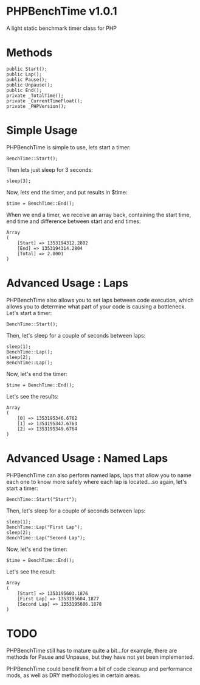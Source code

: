 PHPBenchTime v1.0.1
===================

A light static benchmark timer class for PHP

Methods
=======
```
public Start();
public Lap();
public Pause();
public Unpause();
public End();
private _TotalTime();
private _CurrentTimeFloat();
private _PHPVersion();
```

Simple Usage
============
PHPBenchTime is simple to use, lets start a timer:

```
BenchTime::Start();
```

Then lets just sleep for 3 seconds:
```
sleep(3);
```

Now, lets end the timer, and put results in $time:
```
$time = BenchTime::End();
```

When we end a timer, we receive an array back, containing the start time,
end time and difference between start and end times:
```
Array
(
    [Start] => 1353194312.2802
    [End] => 1353194314.2804
    [Total] => 2.0001
)
```

Advanced Usage : Laps
=====================

PHPBenchTime also allows you to set laps between code execution, which allows 
you to determine what part of your code is causing a bottleneck. Let's start a timer:

```
BenchTime::Start();
```

Then, let's sleep for a couple of seconds between laps:
```
sleep(1);
BenchTime::Lap();
sleep(2);
BenchTime::Lap();
```

Now, let's end the timer:
```
$time = BenchTime::End();
```

Let's see the results:
```
Array
(
    [0] => 1353195346.6762
    [1] => 1353195347.6763
    [2] => 1353195349.6764
)
```

Advanced Usage : Named Laps
===========================
PHPBenchTime can also perform named laps, laps that allow you to name each one
to know more safely where each lap is located...so again, let's start a timer:
```
BenchTime::Start("Start");
```

Then, let's sleep for a couple of seconds between laps:
```
sleep(1);
BenchTime::Lap("First Lap");
sleep(2);
BenchTime::Lap("Second Lap");
```

Now, let's end the timer:
```
$time = BenchTime::End();
```

Let's see the result:
```
Array
(
    [Start] => 1353195603.1876
    [First Lap] => 1353195604.1877
    [Second Lap] => 1353195606.1878
)
```

TODO
====
PHPBenchTime still has to mature quite a bit...for example, there are methods 
for Pause and Unpause, but they have not yet been implemented.

PHPBenchTime could benefit from a bit of code cleanup and performance mods, 
as well as DRY methodologies in certain areas.